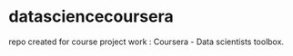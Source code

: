 datasciencecoursera
===================

repo created for course project work : Coursera - Data scientists toolbox.
